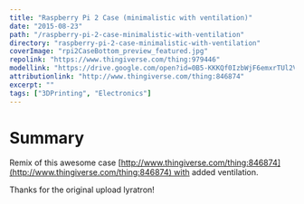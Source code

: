 ```yaml
---
title: "Raspberry Pi 2 Case (minimalistic with ventilation)"
date: "2015-08-23"
path: "/raspberry-pi-2-case-minimalistic-with-ventilation"
directory: "raspberry-pi-2-case-minimalistic-with-ventilation"
coverImage: "rpi2CaseBottom_preview_featured.jpg"
repolink: "https://www.thingiverse.com/thing:979446"
modellink: "https://drive.google.com/open?id=0B5-KKKQf0IzbWjF6emxrTUl2VkE"
attributionlink: "http://www.thingiverse.com/thing:846874"
excerpt: ""
tags: ["3DPrinting", "Electronics"]
---
```


# Summary

Remix of this awesome case [http://www.thingiverse.com/thing:846874](http://www.thingiverse.com/thing:846874) with added ventilation.

Thanks for the original upload lyratron!
